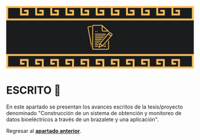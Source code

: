 <div>
    <img src="/IMGS/Inicio/Banner Escrito.png"/>
</div>

# ESCRITO :bookmark_tabs:
En este apartado se presentan los avances escritos de la tesis/proyecto denominado "Construcción de un sistema de obtención y monitoreo de datos bioeléctricos a través de un brazalete y una aplicación".

Regresar al <a href="../README.md"><b>apartado anterior</b></a>.